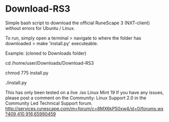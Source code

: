 # Download-RS3
Simple bash script to download the official RuneScape 3 (NXT-client) without errors for Ubuntu / Linux.

To run, simply open a terminal > navigate to where the folder has downloaded > make 'install.py' executeable.

Example: (cloned to Downloads folder)

cd /home/user/Downloads/Download-RS3

chmod 775 install.py

./install.py

This has only been tested on a live .iso Linux Mint 19
If you have any issues, please post a comment on the Community: Linux Support 2.0 in the Community Led Technical Support forum.
http://services.runescape.com/m=forum/c=8MX6kP50xw4/sl=0/forums.ws?409,410,916,65990459

